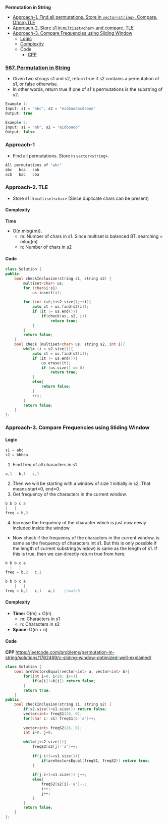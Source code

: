 **Permutation in String**
- [Approach-1. Find all permutations. Store in `vector<string>`. Compare. O(mn).TLE](#a1)
- [Approach-2. Store s1 in `multiset<char>` and compare. TLE](#a2)
- [Approach-3. Compare Frequencies using Sliding Window](#a3)
  - [Logic](#l)
  - [Complexity](#co)
  - Code
    - [CPP](#cpp)

### [567. Permutation in String](https://leetcode.com/problems/permutation-in-string/)
- Given two strings s1 and s2, return true if s2 contains a permutation of s1, or false otherwise.
- In other words, return true if one of s1's permutations is the substring of s2.
```c
Example 1:
Input: s1 = "abc", s2 = "eidbaadocdaooo"
Output: true

Example 2:
Input: s1 = "ab", s2 = "eidboaoo"
Output: false
```

<a name=a1></a>
### Approach-1
- Find all permutations. Store in `vector<string>`.
```c
All permutations of "abc"
abc   bca   cab
acb   bac   cba
```

<a name=a2></a>
### Approach-2. TLE
- Store s1 in `multiset<char>` (Since duplicate chars can be present)

<a name=com></a>
#### Complexity
**Time**
- O(n.mlog(m)).
  - m: Number of chars in s1. Since multiset is balanced BT. searching = mlog(m)
  - n: Number of chars in s2

#### Code
```cpp
class Solution {
public:
    bool checkInclusion(string s1, string s2) {
        multiset<char> us;
        for (char&i:s1)
            us.insert(i);
        
        for (int i=0;i<s2.size();++i){
            auto it = us.find(s2[i]);
            if (it != us.end()){
                if(check(us, s2, i))
                    return true;
            }
        }
        return false;
    }
    bool check (multiset<char> us, string s2, int i){
        while (i < s2.size()){ 
            auto it = us.find(s2[i]);
            if (it != us.end()){
                us.erase(it);
                if (us.size() == 0)
                    return true;
            }
            else{
                return false;
            }
            ++i;
        }
        return false;
    }
};
```

<a name=a3></a>
### Approach-3. Compare Frequencies using Sliding Window
<a name=l></a>
#### Logic
```c
s1 = abc
s2 = bbbca
```
1. Find freq of all characters in s1.
```c
a,1   b,1   c,1
```
2. Then we will be starting with a window of size 1 initially in s2. That means start=0, end=0.
3. Get frequency of the characters in the current window.
```c
b b b c a
|   |
freq = b,3
```
4. Increase the frequency of the character which is just now newly included inside the window
- Now check if the frequency of the characters in the current window, is same as the frequency of characters int s1. But this is only possible if the length of current substring(window) is same as the length of s1. If this is true, then we can directly return true from here.
```c
b b b c a
  |   |
freq = b,2   c,1

b b b c a
    |   |
freq = b,1   c,1   a,1    //match
```
<a name=co></a>
#### Complexity
- **Time:** O(m) + O(n).
  - m: Characters in s1
  - n: Characters in s2
- **Space:** O(m + n)
#### Code
<a name=cpp></a>
**CPP**
https://leetcode.com/problems/permutation-in-string/solutions/1762469/c-sliding-window-optimized-well-explained/
```cpp
class Solution {
    bool areVectorsEqual(vector<int> a, vector<int> b){
        for(int i=0; i<26; i++){
            if(a[i]!=b[i]) return false;
        }
        return true;
    }
public:
    bool checkInclusion(string s1, string s2) {
        if(s2.size()<s1.size()) return false;
        vector<int> freqS1(26, 0);
        for(char c: s1) freqS1[c-'a']++;
        
        vector<int> freqS2(26, 0);
        int i=0, j=0;
        
        while(j<s2.size()){
            freqS2[s2[j]-'a']++;
            
            if(j-i+1==s1.size()){
                if(areVectorsEqual(freqS1, freqS2)) return true;
            }
            
            if(j-i+1<s1.size()) j++;
            else{
                freqS2[s2[i]-'a']--;
                i++;
                j++;
            }
        }
        return false;
    }
};
```
